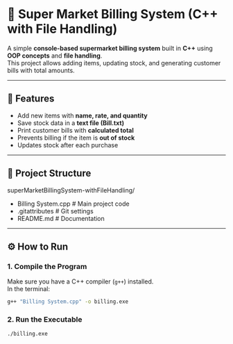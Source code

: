 # 🛒 Super Market Billing System (C++ with File Handling)

A simple **console-based supermarket billing system** built in **C++** using **OOP concepts** and **file handling**.  
This project allows adding items, updating stock, and generating customer bills with total amounts.  

---

## 🚀 Features
- Add new items with **name, rate, and quantity**  
- Save stock data in a **text file (Bill.txt)**  
- Print customer bills with **calculated total**  
- Prevents billing if the item is **out of stock**  
- Updates stock after each purchase  

---

## 📂 Project Structure

superMarketBillingSystem-withFileHandling/

- Billing System.cpp      # Main project code
- .gitattributes          # Git settings
- README.md               # Documentation


---

## ⚙️ How to Run
### 1. Compile the Program
Make sure you have a C++ compiler (`g++`) installed.  
In the terminal:
```bash
g++ "Billing System.cpp" -o billing.exe
```
### 2. Run the Executable 
```bash
./billing.exe
```

